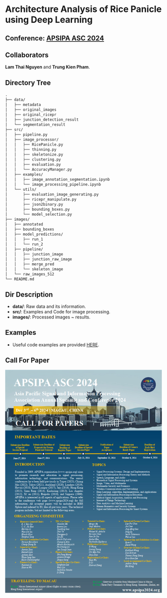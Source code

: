 # Architecture Analysis of Rice Panicle using Deep Learning

## Conference: [**APSIPA ASC 2024**](http://www.apsipa2024.org/index.html)

## Collaborators

**Lam Thai Nguyen** and **Trung Kien Pham**.

## Directory Tree

```
.
├── data/
│   ├── metadata
│   ├── original_images
│   ├── original_ricepr
│   ├── junction_detection_result
│   └── segmentation_result
├── src/
│   ├── pipeline.py
│   ├── image_processor/
│   │   ├── RicePanicle.py
│   │   ├── thinning.py
│   │   ├── skeletonize.py
│   │   ├── clustering.py
│   │   ├── evaluation.py
│   │   └── AccuracyManager.py
│   ├── examples/
│   │   ├── image_annotation_segmentation.ipynb
│   │   └── image_processing_pipeline.ipynb
│   └── utils/
│       ├── evaluation_image_generating.py
│       ├── ricepr_manipulate.py
│       ├── json2binary.py
│       ├── bounding_boxes.py
│       └── model_selection.py
├── images/
│   ├── annotated
│   ├── bounding_boxes
│   ├── model_predictions/
│   │   ├── run_1
│   │   └── run_2
│   ├── pipeline/
│   │   ├── junction_image
│   │   ├── junction_raw_image
│   │   ├── merge_pred
│   │   └── skeleton_image
│   └── raw_images_512
└── README.md
```

## Dir Description

- **data/**: Raw data and its information.
- **src/**: Examples and Code for image processing.
- **images/**: Processed images ~ results. 

## Examples

- Useful code examples are provided [HERE](src/examples).

## Call For Paper

![Alt text](<APSIPA ASC 2024/CFP/CFP.png>)